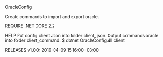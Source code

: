 OracleConfig

Create commands to import and export oracle.

REQUIRE
	.NET CORE 2.2
	
HELP
	Put config client Json into folder client_json.
	Output commands oracle into folder client_command.
	$ dotnet OracleConfig.dll client

RELEASES
	v1.0.0: 2019-04-09 15:16:00 -03:00